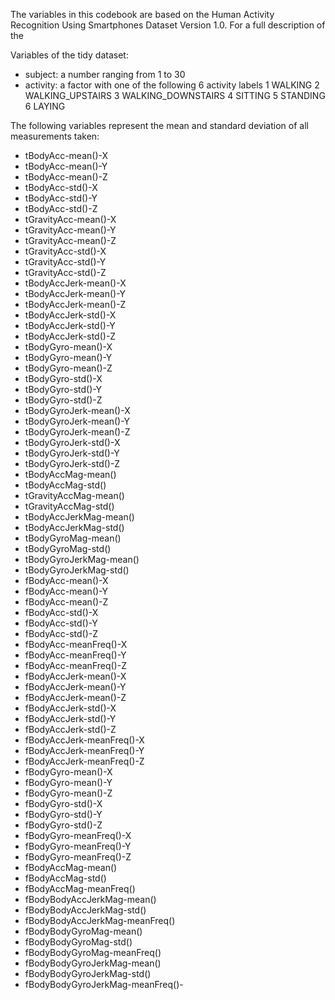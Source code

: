 The variables in this codebook are based on the Human Activity Recognition Using Smartphones Dataset Version 1.0. For a full description of the 

Variables of the tidy dataset:

- subject: a number ranging from 1 to 30
- activity: a factor with one of the following 6 activity labels
    1 WALKING
    2 WALKING_UPSTAIRS
    3 WALKING_DOWNSTAIRS
    4 SITTING
    5 STANDING
    6 LAYING

The following variables represent the mean and standard deviation of all measurements taken:

- tBodyAcc-mean()-X 
- tBodyAcc-mean()-Y 
- tBodyAcc-mean()-Z 
- tBodyAcc-std()-X 
- tBodyAcc-std()-Y 
- tBodyAcc-std()-Z 
- tGravityAcc-mean()-X 
- tGravityAcc-mean()-Y 
- tGravityAcc-mean()-Z 
- tGravityAcc-std()-X 
- tGravityAcc-std()-Y 
- tGravityAcc-std()-Z 
- tBodyAccJerk-mean()-X 
- tBodyAccJerk-mean()-Y 
- tBodyAccJerk-mean()-Z 
- tBodyAccJerk-std()-X 
- tBodyAccJerk-std()-Y 
- tBodyAccJerk-std()-Z 
- tBodyGyro-mean()-X 
- tBodyGyro-mean()-Y 
- tBodyGyro-mean()-Z 
- tBodyGyro-std()-X 
- tBodyGyro-std()-Y 
- tBodyGyro-std()-Z 
- tBodyGyroJerk-mean()-X 
- tBodyGyroJerk-mean()-Y 
- tBodyGyroJerk-mean()-Z 
- tBodyGyroJerk-std()-X 
- tBodyGyroJerk-std()-Y 
- tBodyGyroJerk-std()-Z 
- tBodyAccMag-mean() 
- tBodyAccMag-std() 
- tGravityAccMag-mean() 
- tGravityAccMag-std() 
- tBodyAccJerkMag-mean() 
- tBodyAccJerkMag-std() 
- tBodyGyroMag-mean() 
- tBodyGyroMag-std() 
- tBodyGyroJerkMag-mean() 
- tBodyGyroJerkMag-std() 
- fBodyAcc-mean()-X 
- fBodyAcc-mean()-Y 
- fBodyAcc-mean()-Z 
- fBodyAcc-std()-X 
- fBodyAcc-std()-Y 
- fBodyAcc-std()-Z 
- fBodyAcc-meanFreq()-X 
- fBodyAcc-meanFreq()-Y 
- fBodyAcc-meanFreq()-Z 
- fBodyAccJerk-mean()-X 
- fBodyAccJerk-mean()-Y 
- fBodyAccJerk-mean()-Z 
- fBodyAccJerk-std()-X 
- fBodyAccJerk-std()-Y 
- fBodyAccJerk-std()-Z 
- fBodyAccJerk-meanFreq()-X 
- fBodyAccJerk-meanFreq()-Y 
- fBodyAccJerk-meanFreq()-Z 
- fBodyGyro-mean()-X 
- fBodyGyro-mean()-Y 
- fBodyGyro-mean()-Z 
- fBodyGyro-std()-X 
- fBodyGyro-std()-Y 
- fBodyGyro-std()-Z 
- fBodyGyro-meanFreq()-X 
- fBodyGyro-meanFreq()-Y 
- fBodyGyro-meanFreq()-Z 
- fBodyAccMag-mean() 
- fBodyAccMag-std() 
- fBodyAccMag-meanFreq() 
- fBodyBodyAccJerkMag-mean() 
- fBodyBodyAccJerkMag-std() 
- fBodyBodyAccJerkMag-meanFreq() 
- fBodyBodyGyroMag-mean() 
- fBodyBodyGyroMag-std() 
- fBodyBodyGyroMag-meanFreq() 
- fBodyBodyGyroJerkMag-mean() 
- fBodyBodyGyroJerkMag-std() 
- fBodyBodyGyroJerkMag-meanFreq()- 